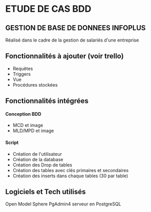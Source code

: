 # ETUDE DE CAS BDD 

## GESTION DE BASE DE DONNEES INFOPLUS
 Réalisé dans le cadre de la gestion de salariés d'une entreprise

## Fonctionnalités à ajouter (voir trello)

- Requêtes
- Triggers
- Vue
- Procédures stockées

## Fonctionnalités intégrées 

#### Conception BDD

- MCD et image
- MLD/MPD et image

#### Script
- Création de l'utilisateur 
- Création de la database 
- Création des Drop de tables
- Création des tables avec clés primaires et secondaires
- Création des inserts dans chaque tables (30 par table)

## Logiciels et Tech utilisés
Open Model Sphere
PgAdmin4
serveur en PostgreSQL



